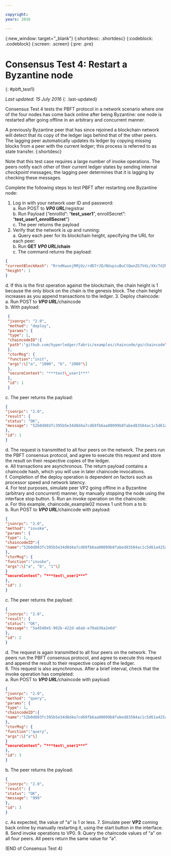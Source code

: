 ```yaml
---

copyright:
years: 2016

---
```


{:new_window: target="_blank"}
{:shortdesc: .shortdesc}
{:codeblock: .codeblock}
{:screen: .screen}
{:pre: .pre}


# Consensus Test 4: Restart a Byzantine node
{: #pbft_test1}

*Last updated: 15 July 2016*
{: .last-updated}

Consensus Test 4 tests the PBFT protocol in a network scenario where one of the four nodes has come back online after being Byzantine: one node is restarted after going offline in an arbitrary and concurrent manner.

A previously Byzantine peer that has since rejoined a blockchain network will detect that its copy of the ledger lags behind that of the other peers. The lagging peer automatically updates its ledger by copying missing blocks from a peer with the current ledger; this process is referred to as state transfer.
{:shortdesc}

Note that this test case requires a large number of invoke operations. The peers notify each other of their current ledger states by sending internal *checkpoint* messages; the lagging peer determines that it is lagging by checking these messages.

Complete the following steps to test PBFT after restarting one Byzantine node:
1. Log in with your network user ID and password:  
   a. Run POST to ***VP0 URL***/registrar  
   b. Run Payload {“enrollId”: “**test\_user1**”, enrollSecret”: “**test\_user1\_enrollSecret**”}  
   c. The peer returns the payload
2. Verify that the network is up and running:  
   a. Query each peer for its blockchain height, specifying the URL for each peer:  
   b. Run **GET ***VP0 URL***/chain**  
   c. The command returns the payload:  
```json
{
"currentBlockHash": "RrndKwuojRMjOz/rdD7rJD/NUupiuBuCtQwnZG7Vdi/XXcTd2MDyAMsFAZ1ntZL2/IIcSUeatIZAKS6ss7fEvg==",
"height": 1
}
```
   d. If this is the first operation against the blockchain, the chain height is 1 because the only block on the chain is the genesis block. The chain height increases as you append transactions to the ledger.
3. Deploy chaincode:  
   a. Run POST to ***VP0 URL***/chaincode  
   b. With payload:  
```json
 {
 "jsonrpc": "2.0",
 "method": "deploy",
 "params": {
 "type": 1,
 "chaincodeID":{
 "path":"github.com/hyperledger/fabric/examples/chaincode/go/chaincode\_example02"
 },
 "ctorMsg": {
 "function":"init",
 "args":\["a", "1000", "b", "2000"\]
 },
 "secureContext": "***test\_user1***"
 },
 "id": 1
 }
```
   c. The peer returns the payload:
```json
{
"jsonrpc": "2.0",
"result": {
"status": "OK",
"message": "52b0d803fc395b5e34d8d4a7cd69fb6aa00099b8fabed83504ac1c5d61a425aca5b3ad3bf96643ea4fdaac132c417c37b00f88fa800de7ece387d008a76d3586"
},
"id": 1
}
```
   d. The request is transmitted to all four peers on the network. The peers run the PBFT consensus protocol, and agree to execute this request and store the result on their respective copies of the ledger.  
   e. All transactions are asynchronous. The return payload contains a chaincode hash, which you will use in later chaincode invocations.  
   f. Completion of the deploy operation is dependent on factors such as processor speed and network latency.  
4. For test purposes, simulate peer VP2 going offline in a Byzantine (arbitrary and concurrent) manner, by manually stopping the node using the interface stop button.
5. Run an invoke operation on the chaincode:  
   a. For this example, chaincode_example02 moves 1 unit from a to b:  
   b. Run POST to ***VP0 URL***/chaincode with payload:
```json
{
"jsonrpc": "2.0",
"method": "invoke",
"params": {
"type": 1,
"chaincodeID":{
"name":"52b0d803fc395b5e34d8d4a7cd69fb6aa00099b8fabed83504ac1c5d61a425aca5b3ad3bf96643ea4fdaac132c417c37b00f88fa800de7ece387d008a76d3586"
},
"ctorMsg": {
"function":"invoke",
"args":\["a", "b", "1"\]
}
“secureContext”: “***test\_user1***”
},
"id": 2
}
```
  c. The peer returns the payload:
```json
{
"jsonrpc": "2.0",
"result": {
"status": "OK",
"message": "5a4540e5-902b-422d-a6ab-e70ab36a2e6d"
},
"id": 2
}
```
   d. The request is again transmitted to all four peers on the network. The peers run the PBFT consensus protocol, and agree to execute this request and append the result to their respective copies of the ledger.  
6. This request is also asynchronous. After a brief interval, check that the invoke operation has completed:  
   a. Run POST to ***VP0 URL***/chaincode with payload:
```json
{
"jsonrpc": "2.0",
"method": "query",
"params": {
"type": 1,
"chaincodeID":{
"name":"52b0d803fc395b5e34d8d4a7cd69fb6aa00099b8fabed83504ac1c5d61a425aca5b3ad3bf96643ea4fdaac132c417c37b00f88fa800de7ece387d008a76d3586"
},
"ctorMsg": {
"function":"query",
"args":\["a"\]
}
“secureContext”: “***test\_user1***”
},
"id": 3
}
```
   b. The peer returns the payload:
```json
{
"jsonrpc": "2.0",
"result": {
"status": "OK",
"message": "999"
},
"id": 3
}
```
   c. As expected, the value of "a" is 1 or less.
7. Simulate peer **VP2** coming back online by manually restarting it, using the start button in the interface.
8. Send invoke operations to VP0.
9. Query the chaincode values of “a” on all four peers. All peers return the same value for “a".

(END of Consensus Test 4)
